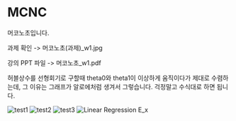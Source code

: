 # MCNC
머코노초입니다.

과제 확인 -> 머코노초(과제)_w1.jpg

강의 PPT 파일 -> 머코노초_w1.pdf



허블상수를 선형회기로 구할때 theta0와 theta1이 이상하게 움직이다가 제대로 수렴하는데, 그 이유는 그래프가 알로에처럼 생겨서 그렇습니다. 걱정말고 수식대로 하면 됩니다.

![test1](https://user-images.githubusercontent.com/46434398/61181063-ca6ebb00-a65b-11e9-8b9e-345c42abbb8b.png)
![test2](https://user-images.githubusercontent.com/46434398/61181067-d8244080-a65b-11e9-97a7-fc091015cd2a.png)
![test3](https://user-images.githubusercontent.com/46434398/61181070-e07c7b80-a65b-11e9-91d2-d51fb46dead7.png)
![Linear Regression E_x](https://user-images.githubusercontent.com/46434398/61181071-e6725c80-a65b-11e9-8276-3f584fea2a7d.png)
